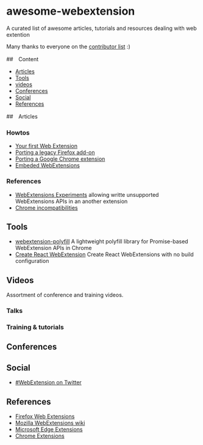 # awesome-webextension
A curated list of awesome articles, tutorials and resources dealing with web extention

Many thanks to everyone on the [contributor list](https://github.com/gasolin/awesome-webextension/graphs/contributors) :)

##　Content
* [Articles](#articles)
* [Tools](#tools)
* [videos](#videos)
* [Conferences](#conferences)
* [Social](#social)
* [References](#references)

##　Articles

### Howtos

* [Your first Web Extension](https://developer.mozilla.org/en-US/Add-ons/WebExtensions/Your_first_WebExtension)
* [Porting a legacy Firefox add-on](https://developer.mozilla.org/en-US/Add-ons/WebExtensions/Porting_a_legacy_Firefox_add-on)
* [Porting a Google Chrome extension](https://developer.mozilla.org/en-US/Add-ons/WebExtensions)
* [Embeded WebExtensions](https://developer.mozilla.org/en-US/Add-ons/WebExtensions/Embedded_WebExtensions)

### References

* [WebExtensions Experiments](https://webextensions-experiments.readthedocs.io/en/latest/) allowing writte unsupported WebExtensions APIs in an another extension
* [Chrome incompatibilities](https://developer.mozilla.org/en-US/Add-ons/WebExtensions/Chrome_incompatibilities)

## Tools

* [webextension-polyfill](https://github.com/mozilla/webextension-polyfill) A lightweight polyfill library for Promise-based WebExtension APIs in Chrome
* [Create React WebExtension](https://github.com/flybayer/create-react-webextension) Create React WebExtensions with no build configuration

## Videos

Assortment of conference and training videos.

### Talks


### Training & tutorials


## Conferences

## Social

* [#WebExtension on Twitter](https://twitter.com/hashtag/WebExtension)

## References

* [Firefox Web Extensions](https://developer.mozilla.org/en-US/Add-ons/WebExtensions)
* [Mozilla WebExtensions wiki](https://wiki.mozilla.org/WebExtensions)
* [Microsoft Edge Extensions](https://developer.microsoft.com/en-us/microsoft-edge/platform/documentation/extensions/)
* [Chrome Extensions](https://developer.chrome.com/extensions)
